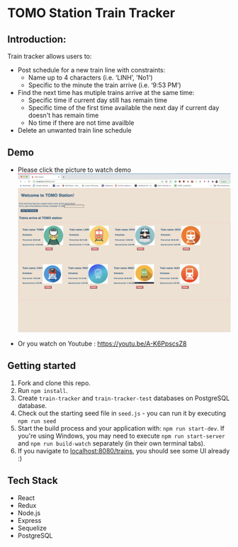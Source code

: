 # TOMO Station Train Tracker 

## Introduction:
Train tracker allows users to: 
  - Post schedule for a new train line with  constraints:
      - Name up to 4 characters (i.e. ‘LINH’, 'No1')
      - Specific to the minute the train arrive (i.e. ‘9:53 PM’)
  - Find the next time has mutiple trains arrive at the same time:
      - Specific time if current day still has remain time
      - Specific time of the first time available the next day if current day doesn't has remain time
      - No time if there are not time availble
  - Delete an unwanted train line schedule
## Demo
- Please click the picture to watch demo
[![demo](./public/screenShot.png)](https://www.youtube.com/watch?v=A34RrIrLf1M "demo")

- Or you watch on Youtube : https://youtu.be/A-K6PpscsZ8

## Getting started

1. Fork and clone this repo.
2. Run `npm install`.
3. Create `train-tracker` and `train-tracker-test` databases on PostgreSQL database.
4. Check out the starting seed file in `seed.js` - you can run it by executing `npm run seed`
5. Start the build process and your application with: `npm run start-dev`. If you're using Windows, you may need to execute `npm run start-server` and `npm run build-watch` separately (in their own terminal tabs).
6. If you navigate to [localhost:8080/trains](http://localhost:8080/trains), you should see some UI already :)

## Tech Stack
 - React
 - Redux
 - Node.js
 - Express
 - Sequelize
 - PostgreSQL
